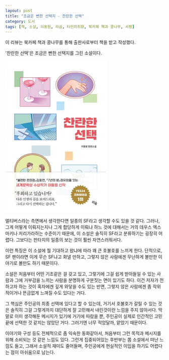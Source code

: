 ```yaml
---
layout: post
title: "조금은 뻔한 선택지 - 찬란한 선택"
category: 도서
tags: [책, 소설, 이동원, 라곰, 타인의취향, 북카페 책과 콩나무, 서평]
---
```


<div class="ftc-ad-notice">
이 리뷰는 북카페 책과 콩나무를 통해 출판사로부터 책을 받고 작성했다.
</div>



'찬란한 선택'은
조금은 뻔한 선택지를 그린 소설이다.

![표지](/images/book/brilliant-choice-book.jpg)

멀티버스라는 측면에서 생각한다면 일종의 SF라고 생각할 수도 있을 것 같다.
그러나, 그게 어떻게 이뤄지는지나 그게 합당하게 이뤄냐 하느 것에 대해서는
거의 데우스 엑스 마키나 저리가라하는 수준이기 때문에,
이 소설은 솔직히 SF라고 분류하기는 굉장히 어렵다.
그보다는 판타지의 일종의 보는 것이 훨씬 자연스러워서다.

이런 특징은 이 소설에 뭘 기대하고 왔냐에 따라
꽤 큰 호불호를 느끼게 한다.
단적으로, SF 팬이라면 이게 무슨 SF냐고 화낼 만하고,
그렇지 않은 사람에겐 무난하게 볼만한 이야기로 볼만도 하기 때문이다.

소설은 처음부터 어떤 기조같은 걸 갖고 있고,
그렇기에 그걸 쉽게 받아들일 수 있는 사람과 그에 거부감을 느끼는 사람을 분명하게 구분짓는 면이 있기도 하다.
이건 저자가 전하고자 하는 것이
혹자에겐 깊게 와닿을 수도 있는 반면,
그렇지 않은 사람에겐 좀 작위적이거나 뜬금없게 느껴질 수도 있다는 거다.

그 핵심은 주인공의 최종 선택에 있다고 할 수 있는데,
거기서 호불호가 갈릴 수 있는 것은
솔직히 그걸 그렇게까지 대단하게 잘 고민해서 내린것이란 느낌을 주지 않아서다.
막말로 이미 생각해둔 메시지가 있기에 거기에 따랐을 뿐,
주인공이 실제로 인간적인 고민 끝에 선택한 것 같지는 않았단 거다.
그러기엔 너무 적었달까, 얕았기 때문이다.

이야기와 구성 등도 전체적으로 좀 익숙한 동화<!-- 크리스마스 캐럴 -->같아서,
처음부터 그런 목적과 메시지를 위해 소비되는 것 같은 느낌도 있다.
그런게 집중되어있는 후반부는 쫌 소설에서 떠난 느낌도 들고,
그래서 소설적 재미도 줄어들며,
주인공에게 현실적인 이입을 하기도 어렵다는 점이 아쉬움으로 남는다.
